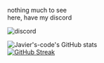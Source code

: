 nothing much to see\
here, have my discord

![discord](https://user-images.githubusercontent.com/106571756/175206131-ef587e2d-a704-4aa8-a19c-9a1f3846f702.png)

![Javier's-code's GitHub stats](https://github-readme-stats.vercel.app/api?username=javiers-code&show_icons=true&theme=tokyonight)\
[![GitHub Streak](http://github-readme-streak-stats.herokuapp.com?user=javiers-code&theme=tokyonight)](https://git.io/streak-stats)
